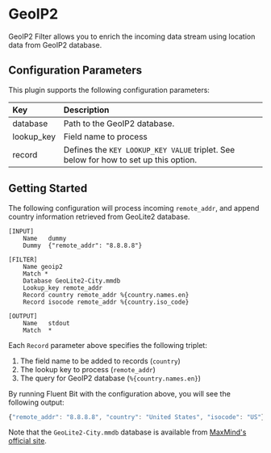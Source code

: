 # GeoIP2

GeoIP2 Filter allows you to enrich the incoming data stream using location data from GeoIP2 database.

## Configuration Parameters <a id="config"></a>

This plugin supports the following configuration parameters:

| Key | Description |
| :--- | :--- |
| database | Path to the GeoIP2 database. |
| lookup\_key | Field name to process |
| record | Defines the `KEY LOOKUP_KEY VALUE` triplet. See below for how to set up this option. |

## Getting Started <a id="getting_started"></a>

The following configuration will process incoming `remote_addr`, and append country information retrieved from GeoLite2 database.

```text
[INPUT]
    Name   dummy
    Dummy  {"remote_addr": "8.8.8.8"}

[FILTER]
    Name geoip2
    Match *
    Database GeoLite2-City.mmdb
    Lookup_key remote_addr
    Record country remote_addr %{country.names.en}
    Record isocode remote_addr %{country.iso_code}

[OUTPUT]
    Name   stdout
    Match  *
```

Each `Record` parameter above specifies the following triplet:

1. The field name to be added to records \(`country`\)
2. The lookup key to process \(`remote_addr`\)
3. The query for GeoIP2 database \(`%{country.names.en}`\)

By running Fluent Bit with the configuration above, you will see the following output:

```javascript
{"remote_addr": "8.8.8.8", "country": "United States", "isocode": "US"}
```

Note that the `GeoLite2-City.mmdb` database is available from [MaxMind's official site](https://dev.maxmind.com/geoip/geoip2/geolite2/).

